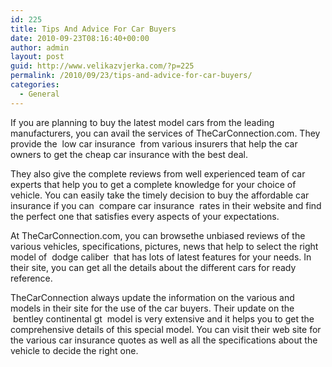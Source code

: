 ```yaml
---
id: 225
title: Tips And Advice For Car Buyers
date: 2010-09-23T08:16:40+00:00
author: admin
layout: post
guid: http://www.velikazvjerka.com/?p=225
permalink: /2010/09/23/tips-and-advice-for-car-buyers/
categories:
  - General
---
```

If you are planning to buy the latest model cars from the leading manufacturers, you can avail the services of TheCarConnection.com. They provide the &nbsp;low car insurance&nbsp; from various insurers that help the car owners to get the cheap car insurance with the best deal.

They also give the complete reviews from well experienced team of car experts that help you to get a complete knowledge for your choice of vehicle. You can easily take the timely decision to buy the affordable car insurance if you can &nbsp;compare car insurance&nbsp; rates in their website and find the perfect one that satisfies every aspects of your expectations.

At TheCarConnection.com, you can browsethe unbiased reviews of the various vehicles, specifications, pictures, news that help to select the right model of &nbsp;dodge caliber&nbsp; that has lots of latest features for your needs. In their site, you can get all the details about the different cars for ready reference.

TheCarConnection always update the information on the various and models in their site for the use of the car buyers. Their update on the &nbsp;bentley continental gt&nbsp; model is very extensive and it helps you to get the comprehensive details of this special model. You can visit their web site for the various car insurance quotes as well as all the specifications about the vehicle to decide the right one.